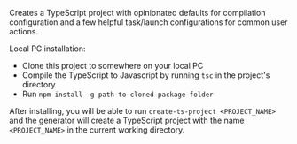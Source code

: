 Creates a TypeScript project with opinionated defaults for compilation configuration and a few helpful task/launch configurations for common user actions.

Local PC installation:
- Clone this project to somewhere on your local PC
- Compile the TypeScript to Javascript by running `tsc` in the project's directory
- Run `npm install -g path-to-cloned-package-folder`

After installing, you will be able to run `create-ts-project <PROJECT_NAME>` and the generator will create a TypeScript project with the name `<PROJECT_NAME>` in the current working directory. 
